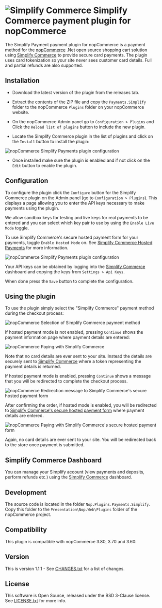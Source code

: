 
![Simplify Commerce](images/simplify.png) 
Simplify Commerce payment plugin for nopCommerce
================================================

The Simplify Payment payment plugin for nopCommerce is a payment method for the [nopCommerce] .Net open source shopping cart solution using [Simplify Commerce] to provide secure 
card payments.  The plugin uses card tokenization so your site never sees customer card details.  Full and partial refunds are also supported.


Installation
------------

* Download the latest version of the plugin from the releases tab.

* Extract the contents of the ZIP file and copy the `Payments.Simplify` folder to the nopCommerce `Plugins` folder on your nopCommerce website.

* On the nopCommerce Admin panel go to `Configuration > Plugins` and Click the `Reload list of plugins` button to include the new plugin.

* Locate the Simplify Commerce plugin in the list of plugins and click on the `Install` button to install the plugin:

![nopCommerce Simplify Payments plugin configuration](images/install.png)

* Once installed make sure the plugin is enabled and if not click on the `Edit` button to enable the plugin.


Configuration
-------------

To configure the plugin click the `Configure` button for the Simplify Commerce plugin on the Admin panel (go to `Configuration > Plugins`).  This displays a
page allowing you to enter the API keys necessary to make payments using the plugin.

We allow sandbox keys for testing and live keys for real payments to be entered and you can select which key pair to use by using the `Enable Live Mode` toggle.

To use Simplify Commerce's secure hosted payment form for your payments, toggle `Enable Hosted Mode` on. See [Simplify Commerce Hosted Payments] for more information.

![nopCommerce Simplify Payments plugin configuration](images/config.png)

Your API keys can be obtained by logging into the [Simplify Commerce] dashboard and copying the keys from `Settings > Api Keys`.

When done press the `Save` button to complete the configuration.

Using the plugin
----------------

To use the plugin simply select the "Simplify Commerce" payment method during the checkout process:

![nopCommerce Selection of Simplify Commerce payment method](images/payment_method.png)

If hosted payment mode is not enabled, pressing `Continue` shows the payment information page where payment details are entered:

![nopCommerce Paying with Simplify Commerce](images/payment_info.png)

Note that no card details are ever sent to your site.  Instead the details are securely sent to [Simplify Commerce] where a token 
representing the payment details is returned.

If hosted payment mode is enabled, pressing `Continue` shows a message that you will be redirected to complete the checkout process.
 
![nopCommerce Redirection message to Simplify Commerce's secure hosted payment form](images/hosted_payment_redirect_info.png)

After confirming the order, if hosted mode is enabled, you will be redirected to [Simplify Commerce's secure hosted payment form](https://www.simplify.com/commerce/docs/tools/hosted-payments) where payment details are entered.

![nopCommerce Paying with Simplify Commerce's secure hosted payment form](images/hosted_payment_info.png)

Again, no card details are ever sent to your site. You will be redirected back to the store once payment is submitted.


Simplify Commerce Dashboard
----------------------------

You can manage your Simplify account (view payments and deposits, perform refunds etc.) using the [Simplify Commerce] dashboard.

Development
-----------

The source code is located in the folder `Nop.Plugins.Payments.Simplify`.   Copy this folder to the 
`Presentation\Nop.Web\Plugins` folder of the nopCommerce project.

Compatibility
-------------

This plugin is compatible with nopCommerce 3.80, 3.70 and 3.60.

Version
-------

This is version 1.1.1 - See [CHANGES.txt](CHANGES.txt) for a list of changes.

License
-------

This software is Open Source, released under the BSD 3-Clause license. See [LICENSE.txt](LICENSE.txt) for more info.

[nopCommerce]: http://www.nopcommerce.com
[Simplify Commerce]: https://www.simplify.com
[Simplify Commerce Hosted Payments]: https://www.simplify.com/commerce/docs/tools/hosted-payments
